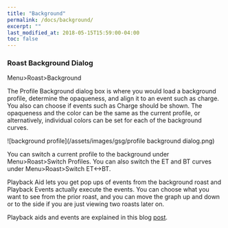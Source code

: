 ```yaml
---
title: "Background"
permalink: /docs/background/
excerpt: ""
last_modified_at: 2018-05-15T15:59:00-04:00
toc: false
---
```


### Roast Background Dialog

Menu>Roast>Background

The Profile Background dialog box is where you would load a background profile, determine the opaqueness, and align it to an event such as charge.  You also can choose if events such as Charge should be shown.  The opaqueness and the color can be the same as the current profile, or alternatively, individual colors can be set for each of the background curves.

![background profile](/assets/images/gsg/profile background dialog.png)

You can switch a current profile to the background under Menu>Roast>Switch Profiles.  You can also switch the ET and BT curves under Menu>Roast>Switch ET<->BT.


Playback Aid lets you get pop ups of events from the background roast and Playback Events actually execute the events. You can choose what you want to see from the prior roast, and you can move the graph up and down or to the side if you are just viewing two roasts later on.

Playback aids and events are explained in this blog [post](https://artisan-roasterscope.blogspot.de/2017/10/profile-templates.html).

